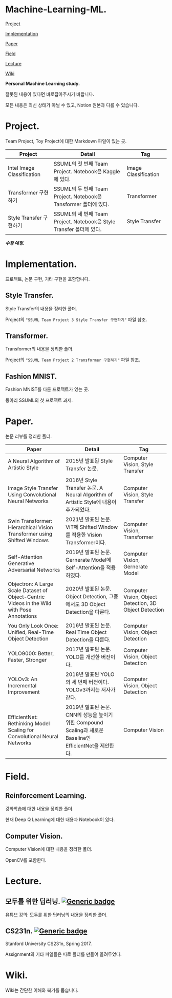 # Machine-Learning-ML.

[Project](#project)

[Implementation](#implementation)

[Paper](#paper)

[Field](#field)

[Lecture](#lecture)

[Wiki](#wiki)

**Personal Machine Learning study.**

잘못된 내용이 있다면 바로잡아주시기 바랍니다.

모든 내용은 최신 상태가 아닐 수 있고, Notion 원본과 다를 수 있습니다.

# <div id="project">Project.</div>
Team Project, Toy Project에 대한 Markdown 파일이 있는 곳.

| Project | Detail | Tag |
|--|--|--|
| Intel Image Classification | SSUML의 첫 번째 Team Project. Notebook은 Kaggle에 있다. | Image Classification |
| Transformer 구현하기 | SSUML의 두 번째 Team Project. Notebook은 Tansformer 폴더에 있다. | Transformer |
| Style Transfer 구현하기 | SSUML의 세 번째 Team Project. Notebook은 Style Transfer 폴더에 있다. | Style Transfer |

***수정 예정.***

# <div id="implementation">Implementation.</div>
프로젝트, 논문 구현, 기타 구현을 포함합니다.

## Style Transfer.
Style Transfer의 내용을 정리한 폴더.

Project의 `"SSUML Team Project 3 Style Transfer 구현하기"` 파일 참조.

## Transformer.
Transformer의 내용을 정리한 폴더.

Project의 `"SSUML Team Project 2 Transformer 구현하기"` 파일 참조.

<!--
| File | Detail |
|--|--|
| \*.md | 이론, 링크 등이 정리된 파일. |
| \*.ipynb | Colab에서 작성한 Jupyter notebook 파일로 코드, 설명 등이 정리된 파일. |
-->

## Fashion MNIST.
Fashion MNIST를 다룬 프로젝트가 있는 곳.

동아리 SSUML의 첫 프로젝트 과제.

# <div id="paper">Paper.</div>
논문 리뷰를 정리한 폴더.

| Paper | Detail | Tag |
|--|--|--|
| A Neural Algorithm of Artistic Style | 2015년 발표된 Style Transfer 논문. | Computer Vision, Style Transfer |
| Image Style Transfer Using Convolutional Neural Networks | 2016년 Style Transfer 논문. A Neural Algorithm of Artistic Style에 내용이 추가되었다. | Computer Vision, Style Transfer |
| Swin Transformer: Hierarchical Vision Transformer using Shifted Windows | 2021년 발표된 논문. ViT에 Shifted Window를 적용한 Vision Transformer이다. | Computer Vision, Transformer |
| Self-Attention Generative Adversarial Networks | 2019년 발표된 논문. Gernerate Model에 Self-Attention을 적용하였다. | Computer Vision, Gernerate Model |
| Objectron: A Large Scale Dataset of Object-Centric Videos in the Wild with Pose Annotations | 2020년 발표된 논문. Object Detection, 그중에서도 3D Object Detection을 다룬다. | Computer Vision, Object Detection, 3D Object Detection |
| You Only Look Once: Unified, Real-Time Object Detection | 2016년 발표된 논문. Real Time Object Detection을 다룬다. | Computer Vision, Object Detection |
| YOLO9000: Better, Faster, Stronger | 2017년 발표된 논문. YOLO를 개선한 버전이다. | Computer Vision, Object Detection |
| YOLOv3: An Incremental Improvement | 2018년 발표된 YOLO의 세 번째 버전이다. YOLOv3까지는 저자가 같다. | Computer Vision, Object Detection |
| EfficientNet: Rethinking Model Scaling for Convolutional Neural Networks | 2019년 발표된 논문. CNN의 성능을 높이기 위한 Compound Scaling과 새로운 Baseline인 EfficientNet을 제안한다. | Computer Vision |

# <div id="field">Field.</div>

## Reinforcement Learning.
강화학습에 대한 내용을 정리한 폴더.

현재 Deep Q Learning에 대한 내용과 Notebook이 있다.

## Computer Vision.
Computer Vision에 대한 내용을 정리한 폴더.

OpenCV를 포함한다.

# <div id="lecture">Lecture.</div>

## 모두를 위한 딥러닝. [![Generic badge](https://shields.io/badge/Youtube-모두를_위한_딥러닝-blue.svg)](https://www.youtube.com/watch?v=BS6O0zOGX4E&list=PLlMkM4tgfjnLSOjrEJN31gZATbcj_MpUm)
유튜브 강의: 모두를 위한 딥러닝의 내용을 정리한 폴더.

<!--
| File | Detail |
|--|--|
| MEMO.md | 함수 등 기타 내용을 정리한 파일. |
| ML.ipynb | Colab로 작성한 LAB의 Jupyter Notebook 파일. |
| \*.md | LEC의 내용을 차시별로 정리한 파일. |
| \*.py | LAB의 내용을 차시별로 정리한 파일. |
|모두를 위한 딥러닝 PDF / \*.pdf | 소모임 SSUML 스터디 내용을 정리한 파일. |
-->

## CS231n. [![Generic badge](https://shields.io/badge/Web-Stanford_University_CS231n,_Spring_2017-blue.svg)](https://www.youtube.com/watch?v=vT1JzLTH4G4&list=PL3FW7Lu3i5JvHM8ljYj-zLfQRF3EO8sYv)
Stanford University CS231n, Spring 2017.

Assignment의 기타 파일들은 따로 폴더를 만들어 올려두었다.

<!--
| File | Detail |
|--|--|
| \*.md | LEC의 내용을 차시별로 정리한 파일. |
| Assignment1 / \*.ipynb | Assignment1의 Jupyter Notebook 파일. |
| Assignment1 / ... / \*.py | Assignment1의 Python 파일. |
| Assignment2 / \*.ipynb | Assignment2의 Jupyter Notebook 파일. |
| Assignment2 / ... / \*.py | Assignment2의 Python 파일. |
-->

# Wiki.

Wiki는 간단한 이해와 복기를 돕습니다.
